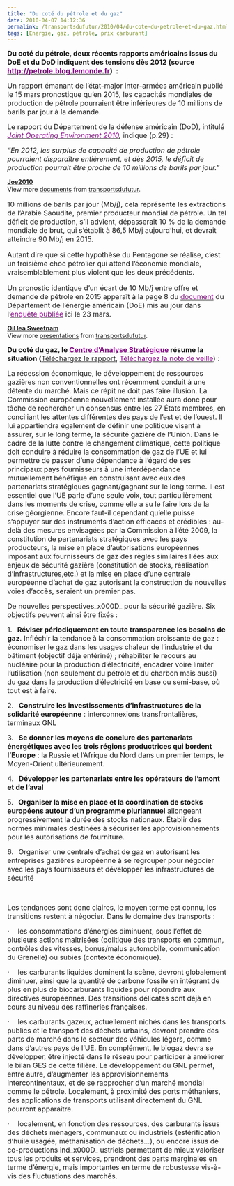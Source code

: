 ```yaml
---
title: "Du coté du pétrole et du gaz"
date: 2010-04-07 14:12:36
permalink: /transportsdufutur/2010/04/du-cote-du-petrole-et-du-gaz.html
tags: [Energie, gaz, pétrole, prix carburant]
---
```


<p><strong><span><font size="3">Du coté du pétrole, deux récents rapports américains issus du DoE et du DoD indiquent des tensions dès 2012 (source </font><a href="http://petrole.blog.lemonde.fr/"><font color="#800080" size="3">http://petrole.blog.lemonde.fr</font></a><font size="3">)  :</font></span></strong></p> <p><font size="3"><span>Un rapport émanant de l’état-major inter-armées américain publié le 15 mars pronostique qu’en 2015, les capacités mondiales de production de pétrole pourraient être inférieures de 10 millions de barils par jour à la demande.</span><span></span></font></p> <p><font size="3"><span>Le rapport du Département de la défense américain (DoD), intitulé <em><a href="http://www.fas.org/man/eprint/joe2010.pdf" target="_blank"><font color="#800080">Joint Operating Environment 2010</font></a>,</em> indique (p.29) :</span><span></span></font></p> <p><font size="3"><em><span>“En 2012, les surplus de capacité de production de pétrole pourraient disparaître entièrement, et dès 2015, le déficit de production pourrait être proche de 10 millions de barils par jour.” </span></em></font></p> <div id="__ss_3655351"><strong><a href="http://www.slideshare.net/transportsdufutur/joe2010" title="Joe2010">Joe2010</a></strong>   <div>View more <a href="http://www.slideshare.net/">documents</a> from <a href="http://www.slideshare.net/transportsdufutur">transportsdufutur</a>.</div></div><span><font size="3"> <p><font size="3"><span>10 millions de barils par jour (Mb/j), cela représente les extractions de l’Arabie Saoudite, premier producteur mondial de pétrole. Un tel déficit de production, s’il advient, dépasserait 10 % de la demande mondiale de brut, qui s’établit à 86,5 Mb/j aujourd’hui, et devrait atteindre 90 Mb/j en 2015.</span><span></span></font></p> <p><font size="3"><span>Autant dire que si cette hypothèse du Pentagone se réalise, c’est un troisième choc pétrolier qui attend l’économie mondiale, vraisemblablement plus violent que les deux précédents.</span></font></p> <p><font size="3"><span></span><span> </span></font></p></font></span>  <!--more-->  <p><span><font size="3">Un pronostic identique d’un écart de 10 Mb/j entre offre et demande de pétrole en 2015 apparaît à la page 8 du </font><a href="https://gabrielplassat.github.io/transportsdufutur/wp-content/uploads/sites/6/2010/04/Sweetnam.pdf" target="_blank"><font color="#800080" size="3">document</font></a><font size="3"> du Département de l’énergie américain (DoE) mis au jour dans l’</font><a href="http://petrole.blog.lemonde.fr/2010/03/23/washington-envisage-un-declin-de-la-production-de-petrole-mondiale-a-partir-de-2011/" target="_blank"><font color="#800080" size="3">enquête publiée</font></a><font size="3"> ici le 23 mars.</font></span></p> <div id="__ss_3655353"><strong><a href="http://www.slideshare.net/transportsdufutur/oil-iea-sweetnam" title="Oil Iea Sweetnam">Oil Iea Sweetnam</a></strong>   <div>View more <a href="http://www.slideshare.net/">presentations</a> from <a href="http://www.slideshare.net/transportsdufutur">transportsdufutur</a>.</div></div> <p><strong><span><font size="3">Du coté du gaz, le </font><a href="http://www.strategie.gouv.fr/article.php3?id_article=1152"><font color="#800080" size="3">Centre d’Analyse Stratégique</font></a><font size="3"> résume la situation (</font></span></strong><span><a href="http://www.strategie.gouv.fr/IMG/pdf/02_rapport_gaz_mars2010.pdf" target="_blank" title="Téléchargez le rapport - Lien ouvrant externe"><font size="3">Téléchargez le rapport</font></a><font size="3">, </font><a href="http://www.strategie.gouv.fr/article.php3?id_article=1154" title="Téléchargez la note de veille 170 - Lien interne"><font color="#800080" size="3">Téléchargez la note de veille</font></a><font size="3">) :</font></span></p> <p><span><font size="3">La récession économique, le développement de ressources gazières non conventionnelles ont récemment conduit à une détente du marché. Mais ce répit ne doit pas faire illusion. La Commission européenne nouvellement installée aura donc pour tâche de rechercher un consensus entre les 27 États membres, en conciliant les attentes différentes des pays de l’est et de l’ouest. Il lui appartiendra également de définir une politique visant à assurer, sur le long terme, la sécurité gazière de l’Union. Dans le cadre de la lutte contre le changement climatique, cette politique doit conduire à réduire la consommation de gaz de l’UE et lui permettre de passer d’une dépendance à l’égard de ses principaux pays fournisseurs à une interdépendance mutuellement bénéfique en construisant avec eux des partenariats stratégiques gagnant/gagnant sur le long terme. Il est essentiel que l’UE parle d’une seule voix, tout particulièrement dans les moments de crise, comme elle a su le faire lors de la crise géorgienne. Encore faut-il cependant qu’elle puisse s’appuyer sur des instruments d’action efficaces et crédibles : au-delà des mesures envisagées par la Commission à l’été 2009, la constitution de partenariats stratégiques avec les pays producteurs, la mise en place d’autorisations européennes imposant aux fournisseurs de gaz des règles similaires liées aux enjeux de sécurité gazière (constitution de stocks, réalisation d’infrastructures,etc.) et la mise en place d’une centrale européenne d’achat de gaz autorisant la construction de nouvelles voies d’accès, seraient un premier pas. </font></span></p> <p><span><font size="3">De nouvelles perspectives_x000D_
pour la sécurité gazière. Six objectifs peuvent ainsi être fixés : </font></span></p> <p><span><span><font size="3">1.</font><span>   </span></span></span><font size="3"><span dir="ltr"><strong><span>Réviser périodiquement en toute transparence les besoins de gaz</span></strong></span><span>. Infléchir la tendance à la consommation croissante de gaz : économiser le gaz dans les usages chaleur de l’industrie et du bâtiment (objectif déjà entériné) ; réhabiliter le recours au nucléaire pour la production d’électricité, encadrer voire limiter l’utilisation (non seulement du pétrole et du charbon mais aussi) du gaz dans la production d’électricité en base ou semi-base, où tout est à faire.</span></font></p> <p><span><span><font size="3">2.</font><span>   </span></span></span><font size="3"><span dir="ltr"><strong><span>Construire les investissements d’infrastructures de la solidarité européenne</span></strong></span><span> : interconnexions transfrontalières, terminaux GNL</span></font></p> <p><span><span><font size="3">3.</font><span>   </span></span></span><font size="3"><span dir="ltr"><strong><span>Se donner les moyens de conclure des partenariats énergétiques avec les trois régions productrices qui bordent l’Europe</span></strong></span><span> : la Russie et l’Afrique du Nord dans un premier temps, le Moyen-Orient ultérieurement.</span></font></p> <p><span><span><font size="3">4.</font><span>   </span></span></span><font size="3"><span dir="ltr"><strong><span>Développer les partenariats entre les opérateurs de l’amont et de l’aval</span></strong></span><span></span></font></p> <p><span><span><font size="3">5.</font><span>   </span></span></span><font size="3"><span dir="ltr"><strong><span>Organiser la mise en place et la coordination de stocks européens autour d’un programme pluriannuel</span></strong></span><span> allongeant progressivement la durée des stocks nationaux. Établir des normes minimales destinées à sécuriser les approvisionnements pour les autorisations de fourniture.</span></font></p> <p><span><span><font size="3">6.</font><span>   </span></span></span><span dir="ltr"><span><font size="3">Organiser une centrale d’achat de gaz en autorisant les entreprises gazières européenne à se regrouper pour négocier avec les pays fournisseurs et développer les infrastructures de sécurité</font></span></span></p> <p><span><font size="3"> </font></span></p> <p><span><font size="3">Les tendances sont donc claires, le moyen terme est connu, les transitions restent à négocier. Dans le domaine des transports :</font></span></p> <p><span><span><font size="3">·</font><span>     </span></span></span><span dir="ltr"><span><font size="3">les consommations d’énergies diminuent, sous l’effet de plusieurs actions maîtrisées (politique des transports en commun, contrôles des vitesses, bonus/malus automobile, communication du Grenelle) ou subies (contexte économique).</font></span></span></p> <p><span><span><font size="3">·</font><span>     </span></span></span><span dir="ltr"><span><font size="3">les carburants liquides dominent la scène, devront globalement diminuer, ainsi que la quantité de carbone fossile en intégrant de plus en plus de biocarburants liquides pour répondre aux directives européennes. Des transitions délicates sont déjà en cours au niveau des raffineries françaises.</font></span></span></p> <p><span><span><font size="3">·</font><span>     </span></span></span><span dir="ltr"><span><font size="3">les carburants gazeux, actuellement nichés dans les transports publics et le transport des déchets urbains, devront prendre des parts de marché dans le secteur des véhicules légers, comme dans d’autres pays de l’UE. En complément, le biogaz devra se développer, être injecté dans le réseau pour participer à améliorer le bilan GES de cette filière. Le développement du GNL permet, entre autre, d’augmenter les approvisionnements intercontinentaux, et de se rapprocher d’un marché mondial comme le pétrole. Localement, à proximité des ports méthaniers, des applications de transports utilisant directement du GNL pourront apparaître.</font></span></span></p> <p><span><span><font size="3">·</font><span>     </span></span></span><span dir="ltr"><span><font size="3">localement, en fonction des ressources, des carburants issus des déchets ménagers, communaux ou industriels (estérification d’huile usagée, méthanisation de déchets…), ou encore issus de co-productions ind_x000D_
ustriels permettant de mieux valoriser tous les produits et services, prendront des parts marginales en terme d’énergie, mais importantes en terme de robustesse vis-à-vis des fluctuations des marchés.</font></span></span></p><span dir="ltr"><span><span><br /></span></span></span> <p><span dir="ltr"><span></span></span> </p>
